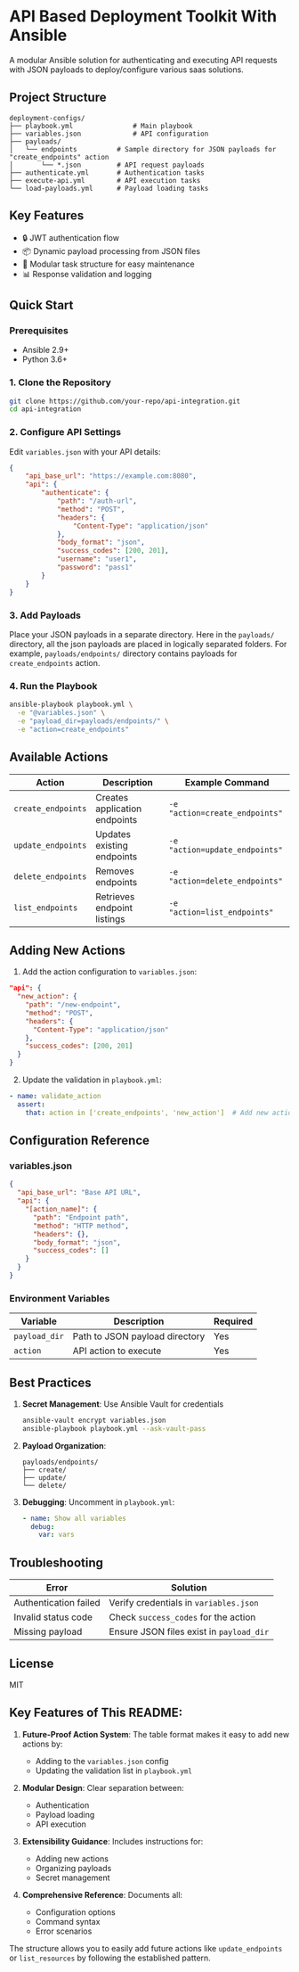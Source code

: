 # API Based Deployment Toolkit With Ansible

A modular Ansible solution for authenticating and executing API requests with JSON payloads to deploy/configure various saas solutions.

## Project Structure

```text
deployment-configs/
├── playbook.yml               # Main playbook
├── variables.json             # API configuration
├── payloads/                 
│   └── endpoints          # Sample directory for JSON payloads for "create_endpoints" action
│       └── *.json         # API request payloads
├── authenticate.yml       # Authentication tasks
├── execute-api.yml        # API execution tasks
└── load-payloads.yml      # Payload loading tasks
```

## Key Features

- 🔒 JWT authentication flow
- 📦 Dynamic payload processing from JSON files
- 🔄 Modular task structure for easy maintenance
- 📊 Response validation and logging

## Quick Start

### Prerequisites
- Ansible 2.9+
- Python 3.6+

### 1. Clone the Repository
```bash
git clone https://github.com/your-repo/api-integration.git
cd api-integration
```

### 2. Configure API Settings
Edit `variables.json` with your API details:
```json
{
    "api_base_url": "https://example.com:8080",
    "api": {
        "authenticate": {
            "path": "/auth-url",
            "method": "POST",
            "headers": {
                "Content-Type": "application/json"
            },
            "body_format": "json",
            "success_codes": [200, 201],
            "username": "user1",
            "password": "pass1"
        }
    }
}
```

### 3. Add Payloads
Place your JSON payloads in a separate directory. Here in the `payloads/` directory, all the json payloads are placed in logically separated folders. For example, `payloads/endpoints/` directory contains payloads for `create_endpoints` action.

### 4. Run the Playbook
```bash
ansible-playbook playbook.yml \
  -e "@variables.json" \
  -e "payload_dir=payloads/endpoints/" \
  -e "action=create_endpoints"
```

## Available Actions

| Action            | Description                          | Example Command                     |
|-------------------|--------------------------------------|-------------------------------------|
| `create_endpoints` | Creates application endpoints       | `-e "action=create_endpoints"`      |
| `update_endpoints` | Updates existing endpoints          | `-e "action=update_endpoints"`      |
| `delete_endpoints` | Removes endpoints                   | `-e "action=delete_endpoints"`      |
| `list_endpoints`   | Retrieves endpoint listings         | `-e "action=list_endpoints"`        |

## Adding New Actions

1. Add the action configuration to `variables.json`:
```json
"api": {
  "new_action": {
    "path": "/new-endpoint",
    "method": "POST",
    "headers": {
      "Content-Type": "application/json"
    },
    "success_codes": [200, 201]
  }
}
```

2. Update the validation in `playbook.yml`:
```yaml
- name: validate_action
  assert:
    that: action in ['create_endpoints', 'new_action']  # Add new action here
```

## Configuration Reference

### variables.json
```json
{
  "api_base_url": "Base API URL",
  "api": {
    "[action_name]": {
      "path": "Endpoint path",
      "method": "HTTP method",
      "headers": {},
      "body_format": "json",
      "success_codes": []
    }
  }
}
```

### Environment Variables
| Variable         | Description                     | Required |
|------------------|---------------------------------|----------|
| `payload_dir`    | Path to JSON payload directory  | Yes      |
| `action`         | API action to execute           | Yes      |

## Best Practices

1. **Secret Management**: Use Ansible Vault for credentials
   ```bash
   ansible-vault encrypt variables.json
   ansible-playbook playbook.yml --ask-vault-pass
   ```

2. **Payload Organization**:
   ```
   payloads/endpoints/
   ├── create/
   ├── update/
   └── delete/
   ```

3. **Debugging**: Uncomment in `playbook.yml`:
   ```yaml
   - name: Show all variables
     debug:
       var: vars
   ```

## Troubleshooting

| Error | Solution |
|-------|----------|
| Authentication failed | Verify credentials in `variables.json` |
| Invalid status code | Check `success_codes` for the action |
| Missing payload | Ensure JSON files exist in `payload_dir` |

## License
MIT

## Key Features of This README:

1. **Future-Proof Action System**: The table format makes it easy to add new actions by:
   - Adding to the `variables.json` config
   - Updating the validation list in `playbook.yml`

2. **Modular Design**: Clear separation between:
   - Authentication
   - Payload loading
   - API execution

3. **Extensibility Guidance**: Includes instructions for:
   - Adding new actions
   - Organizing payloads
   - Secret management

4. **Comprehensive Reference**: Documents all:
   - Configuration options
   - Command syntax
   - Error scenarios

The structure allows you to easily add future actions like `update_endpoints` or `list_resources` by following the established pattern.
